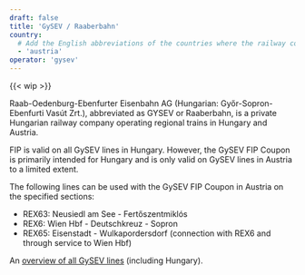```yaml
---
draft: false
title: 'GySEV / Raaberbahn'
country:
  # Add the English abbreviations of the countries where the railway company operates.
  - 'austria'
operator: 'gysev'
---
```


<!-- Remove the "WIP" snippet when the page content is complete -->
{{< wip >}}

Raab-Oedenburg-Ebenfurter Eisenbahn AG (Hungarian: Győr-Sopron-Ebenfurti Vasút Zrt.), abbreviated as GYSEV or Raaberbahn, is a private Hungarian railway company operating regional trains in Hungary and Austria.

FIP is valid on all GySEV lines in Hungary. However, the GySEV FIP Coupon is primarily intended for Hungary and is only valid on GySEV lines in Austria to a limited extent.

The following lines can be used with the GySEV FIP Coupon in Austria on the specified sections:

- REX63: Neusiedl am See - Fertőszentmiklós
- REX6: Wien Hbf - Deutschkreuz - Sopron
- REX65: Eisenstadt - Wulkapordersdorf (connection with REX6 and through service to Wien Hbf)

An [overview of all GySEV lines](https://www2.gysev.hu/en/vasutvonalak) (including Hungary).
